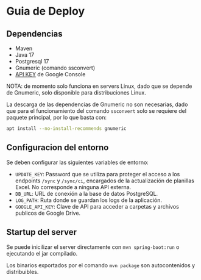 # Guia de Deploy

## Dependencias

- Maven
- Java 17
- Postgresql 17
- Gnumeric (comando ssconvert)
- [API KEY](google_drive.md) de Google Console

NOTA:
de momento solo funciona en servers Linux, dado que se depende de Gnumeric, solo disponible
para distribuciones Linux.

La descarga de las dependencias de Gnumeric no son necesarias, dado que para el funcionamiento
del comando `ssconvert` solo se requiere del paquete principal, por lo que basta con:

```bash
apt install --no-install-recommends gnumeric
```

## Configuracion del entorno

Se deben configurar las siguientes variables de entorno:
* `UPDATE_KEY`:
  Password que se utiliza para proteger el acceso a los endpoints `/sync` y `/sync/ci`,
  encargados de la actualización de planillas Excel.
  No corresponde a ninguna API externa.
* `DB_URL`:
  URL de conexión a la base de datos PostgreSQL.
* `LOG_PATH`:
  Ruta donde se guardan los logs de la aplicación.
* `GOOGLE_API_KEY`:
  Clave de API para acceder a carpetas y archivos publicos de Google Drive.

## Startup del server

Se puede inicilizar el server directamente con `mvn spring-boot:run` o ejecutando el jar
compilado. 

Los binarios exportados por el comando `mvn package` son autocontenidos y distribuibles.
